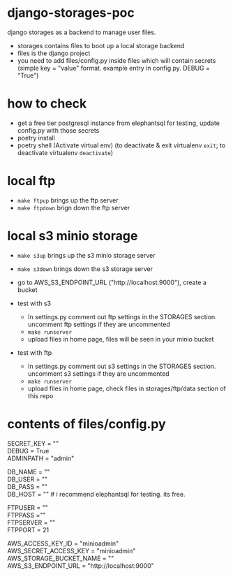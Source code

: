 # django-storages-poc
django storages as a backend to manage user files.

- storages contains files to boot up a local storage backend
- files is the django project
- you need to add files/config.py inside files which will contain secrets (simple key = "value" format. example entry in config.py. DEBUG = "True")

# how to check
- get a free tier postgresql instance from elephantsql for testing, update config.py with those secrets
- poetry install
- poetry shell (Activate virtual env) (to deactivate & exit virtualenv `exit`; to deactivate virtualenv `deactivate`)

# local ftp
- `make ftpup` brings up the ftp server
- `make ftpdown` brign down the ftp server

# local s3 minio storage
- `make s3up` brings up the s3 minio storage server
- `make s3down` brings down the s3 storage server
- go to AWS_S3_ENDPOINT_URL ("http://localhost:9000"), create a bucket

- test with s3
    - In settings.py comment out ftp settings in the STORAGES section. uncomment ftp settings if they are uncommented
    - `make runserver`
    - upload files in home page, files will be seen in your minio bucket

- test with ftp
    - In settings.py comment out s3 settings in the STORAGES section. uncomment s3 settings if they are uncommented
    - `make runserver`
    - upload files in home page, check files in storages/ftp/data section of this repo

# contents of files/config.py
SECRET_KEY = "" <br>
DEBUG = True <br>
ADMINPATH = "admin" <br>

DB_NAME = "" <br>
DB_USER = "" <br>
DB_PASS = "" <br>
DB_HOST = "" # i recommend elephantsql for testing. its free. <br>

FTPUSER = "" <br>
FTPPASS ="" <br>
FTPSERVER = "" <br>
FTPPORT = 21 <br>

AWS_ACCESS_KEY_ID = "minioadmin" <br>
AWS_SECRET_ACCESS_KEY = "minioadmin" <br>
AWS_STORAGE_BUCKET_NAME = "" <br>
AWS_S3_ENDPOINT_URL = "http://localhost:9000" <br>
